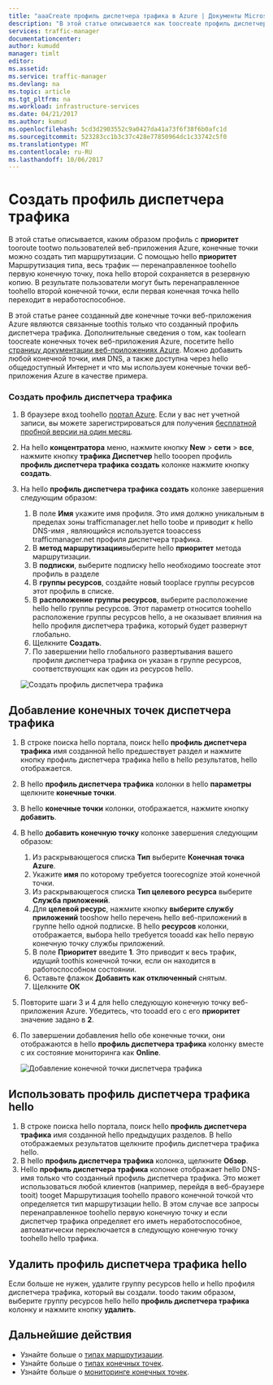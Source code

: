 ```yaml
---
title: "aaaCreate профиль диспетчера трафика в Azure | Документы Microsoft"
description: "В этой статье описывается как toocreate профиль диспетчера трафика"
services: traffic-manager
documentationcenter: 
author: kumudd
manager: timlt
editor: 
ms.assetid: 
ms.service: traffic-manager
ms.devlang: na
ms.topic: article
ms.tgt_pltfrm: na
ms.workload: infrastructure-services
ms.date: 04/21/2017
ms.author: kumud
ms.openlocfilehash: 5cd3d2903552c9a0427da41a73f6f38f6b0afc1d
ms.sourcegitcommit: 523283cc1b3c37c428e77850964dc1c33742c5f0
ms.translationtype: MT
ms.contentlocale: ru-RU
ms.lasthandoff: 10/06/2017
---
```

# <a name="create-a-traffic-manager-profile"></a>Создать профиль диспетчера трафика

В этой статье описывается, каким образом профиль с **приоритет** tooroute tootwo пользователей веб-приложения Azure, конечные точки можно создать тип маршрутизации. С помощью hello **приоритет** Маршрутизация типа, весь трафик — перенаправленное toohello первую конечную точку, пока hello второй сохраняется в резервную копию. В результате пользователи могут быть перенаправленное toohello второй конечной точки, если первая конечная точка hello переходит в неработоспособное.

В этой статье ранее созданный две конечные точки веб-приложения Azure являются связанные toothis только что созданный профиль диспетчера трафика. Дополнительные сведения о том, как toolearn toocreate конечных точек веб-приложения Azure, посетите hello [страницу документации веб-приложениях Azure](https://docs.microsoft.com/azure/app-service-web/). Можно добавить любой конечной точки, имя DNS, а также доступна через hello общедоступный Интернет и что мы используем конечные точки веб-приложения Azure в качестве примера.

### <a name="create-a-traffic-manager-profile"></a>Создать профиль диспетчера трафика
1. В браузере вход toohello [портал Azure](http://portal.azure.com). Если у вас нет учетной записи, вы можете зарегистрироваться для получения [бесплатной пробной версии на один месяц](https://azure.microsoft.com/free/). 
2. На hello **концентратора** меню, нажмите кнопку **New** > **сети** > **все**, нажмите кнопку **трафика Диспетчер** hello tooopen профиль **профиль диспетчера трафика создать** колонке нажмите кнопку **создать**.
3. На hello **профиль диспетчера трафика создать** колонке завершения следующим образом:
    1. В поле **Имя** укажите имя профиля. Это имя должно уникальным в пределах зоны trafficmanager.net hello toobe и приводит к hello DNS-имя <name>, являющийся используется tooaccess trafficmanager.net профиля диспетчера трафика.
    2. В **метод маршрутизации**выберите hello **приоритет** метода маршрутизации.
    3. В **подписки**, выберите подписку hello необходимо toocreate этот профиль в разделе
    4. В **группы ресурсов**, создайте новый tooplace группы ресурсов этот профиль в списке.
    5. В **расположение группы ресурсов**, выберите расположение hello hello группы ресурсов. Этот параметр относится toohello расположение группы ресурсов hello, а не оказывает влияния на hello профиля диспетчера трафика, который будет развернут глобально.
    6. Щелкните **Создать**.
    7. По завершении hello глобального развертывания вашего профиля диспетчера трафика он указан в группе ресурсов, соответствующих как один из ресурсов hello.

    ![Создать профиль диспетчера трафика](./media/traffic-manager-create-profile/Create-traffic-manager-profile.png)

## <a name="add-traffic-manager-endpoints"></a>Добавление конечных точек диспетчера трафика

1. В строке поиска hello портала, поиск hello **профиль диспетчера трафика** имя созданной hello предшествует раздел и нажмите кнопку профиль диспетчера трафика hello в hello результатов, hello отображается.
2. В hello **профиль диспетчера трафика** колонки в hello **параметры** щелкните **конечные точки**.
3. В hello **конечные точки** колонки, отображается, нажмите кнопку **добавить**.
4. В hello **добавить конечную точку** колонке завершения следующим образом:
    1. Из раскрывающегося списка **Тип** выберите **Конечная точка Azure**.
    2. Укажите **имя** по которому требуется toorecognize этой конечной точки.
    3. Из раскрывающегося списка **Тип целевого ресурса** выберите **Служба приложений**.
    4. Для **целевой ресурс**, нажмите кнопку **выберите службу приложений** tooshow hello перечень hello веб-приложений в группе hello одной подписке. В hello **ресурсов** колонки, отображается, выбора hello требуется tooadd как hello первую конечную точку службы приложений.
    5. В поле **Приоритет** введите **1**. Это приводит к весь трафик, идущий toothis конечной точки, если он находится в работоспособном состоянии.
    6. Оставьте флажок **Добавить как отключенный** снятым.
    7. Щелкните **ОК**
5.  Повторите шаги 3 и 4 для hello следующую конечную точку веб-приложения Azure. Убедитесь, что tooadd его с его **приоритет** значение задано в **2**.
6.  По завершении добавления hello обе конечные точки, они отображаются в hello **профиль диспетчера трафика** колонку вместе с их состояние мониторинга как **Online**.

    ![Добавление конечной точки диспетчера трафика](./media/traffic-manager-create-profile/add-traffic-manager-endpoint.png)

## <a name="use-hello-traffic-manager-profile"></a>Использовать профиль диспетчера трафика hello
1.  В строке поиска hello портала, поиск hello **профиль диспетчера трафика** имя созданной hello предыдущих разделов. В hello отображаемых результатов щелкните профиль диспетчера трафика hello.
2. В hello **профиль диспетчера трафика** колонка, щелкните **Обзор**.
3. Hello **профиль диспетчера трафика** колонке отображает hello DNS-имя только что созданный профиль диспетчера трафика. Это может использоваться любой клиентов (например, перейдя в веб-браузере tooit) tooget Маршрутизация toohello правого конечной точкой что определяется тип маршрутизации hello. В этом случае все запросы перенаправленное toohello первую конечную точку и если диспетчер трафика определяет его иметь неработоспособное, автоматически переключается в следующую конечную точку toohello hello трафика.

## <a name="delete-hello-traffic-manager-profile"></a>Удалить профиль диспетчера трафика hello
Если больше не нужен, удалите группу ресурсов hello и hello профиля диспетчера трафика, который вы создали. toodo таким образом, выберите группу ресурсов hello hello **профиль диспетчера трафика** колонку и нажмите кнопку **удалить**.

## <a name="next-steps"></a>Дальнейшие действия

- Узнайте больше о [типах маршрутизации](traffic-manager-routing-methods.md).
- Узнайте больше о [типах конечных точек](traffic-manager-endpoint-types.md).
- Узнайте больше о [мониторинге конечных точек](traffic-manager-monitoring.md).



